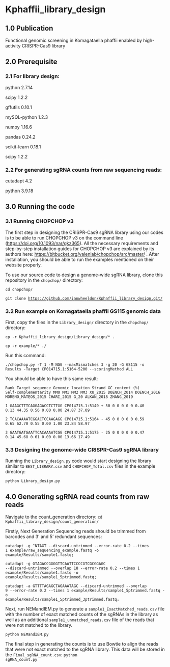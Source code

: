 <h1>Kphaffii_library_design</h1>

<h2>1.0 Publication</h2>

Functional genomic screening in Komagataella phaffii enabled by high-activity CRISPR-Cas9 library

<h2>2.0 Prerequisite</h2>

<h3>2.1 For library design:</h3>

python 2.7.14

scipy 1.2.2

gffutils 0.10.1

mySQL-python 1.2.3

numpy 1.16.6

pandas 0.24.2

scikit-learn 0.18.1

scipy 1.2.2


<h3>2.2 For generating sgRNA counts from raw sequencing reads:</h3>

cutadapt 4.2

python 3.9.18


<h2>3.0 Running the code</h2>

<h3>3.1 Running CHOPCHOP v3</h3>

The first step in designing the CRISPR-Cas9 sgRNA library using our codes is to be able to run CHOPCHOP v3 on the command line (https://doi.org/10.1093/nar/gkz365). All the necessary requirements and step-by-step installation guides for CHOPCHOP v3 are explained by its authors here: https://bitbucket.org/valenlab/chopchop/src/master/ . After installation, you should be able to run the examples mentioned on their website properly.

To use our source code to design a genome-wide sgRNA library, clone this repository in the <code>chopchop/</code> directory: 

<code>cd chopchop/</code>

<code>git clone https://github.com/ianwheeldon/Kphaffii_library_design.git/</code>


<h3>3.2 Run example on Komagataella phaffii GS115 genomic data</h3>

First, copy the files in the <code>Library_design/</code> directory in the <code>chopchop/</code> directory:  

<code>cp -r Kphaffii_library_design/Library_design/* .</code>

<code>cp -r example/* ./</code>

Run this command:

<code>./chopchop.py -T 1 -M NGG --maxMismatches 3 -g 20 -G GS115 -o Results -Target CP014715.1:5164-5200 --scoringMethod ALL</code>

You should be able to have this same result:

<code>Rank   Target sequence Genomic location        Strand  GC content (%)  Self-complementarity    MM0     MM1     MM2     MM3     XU_2015 DOENCH_2014     DOENCH_2016     MORENO_MATEOS_2015        CHARI_2015      G_20    ALKAN_2018      ZHANG_2019</code>

<code>1       GAAGCTTTCAGGAGACCTCTTGG CP014715.1:5149 +       50      0       0       0       0       0       0.40    0.13    44.35   0.56    0.00    0.00    24.87   37.09</code>

<code>2       TCACAAAATCGGACTCCAAGAGG CP014715.1:5164 -       45      0       0       0       0       0       0.59    0.65    62.70   0.55    0.00    1.00    23.84   58.97</code>

<code>3       GAATGATGAATTCACAAAATCGG CP014715.1:5175 -       25      0       0       0       0       0       0.47    0.14    45.68   0.61    0.00    0.00    13.66   17.49</code>


<h3>3.3 Designing the genome-wide CRISPR-Cas9 sgRNA library</h3>

Running the <code>Library_design.py</code> code would start designing the library similar to <code>BEST_LIBRARY.csv</code> and <code>CHOPCHOP_Total.csv</code> files in the example directory:

<code>python Library_design.py</code>


<h2>4.0 Generating sgRNA read counts from raw reads</h2>

Navigate to the count_generation directory: 
<code>cd Kphaffii_library_design/count_generation/</code>

Firstly, Next Generation Sequencing reads should be trimmed from barcodes and 3’ and 5’ redundant sequences:

<code>cutadapt -g ^NTAGT --discard-untrimmed --error-rate 0.2 --times 1 example/raw_sequencing_example.fastq -o example/Results/sample1.fastq;</code>

<code>cutadapt -g GTAGACCGGGGTTCAATTCCCCGTCGCGGAGC --discard-untrimmed --overlap 18 --error-rate 0.2 --times 1 example/Results/sample1.fastq -o example/Results/sample1_5ptrimmed.fastq;</code>

<code>cutadapt -a GTTTTAGAGCTAGAAATAGC  --discard-untrimmed --overlap 9 --error-rate 0.2 --times 1 example/Results/sample1_5ptrimmed.fastq -o example/Results/sample1_5ptrimmed_3ptrimmed.fastq;</code>

Next, run NEMandIEM.py to generate a <code>sample1_ExactMatched_reads.csv</code> file with the number of exact matched counts of the sgRNAs in the library as well as an additional <code>sample1_unmatched_reads.csv</code> file of the reads that were not matched to the library.

<code>python NEMandIEM.py</code>

The final step in generating the counts is to use Bowtie to align the reads that were not exact matched to the sgRNA library. This data will be stored in the <code>Final_sgRNA_count.csv</code>:
<code>python sgRNA_count.py</code>


